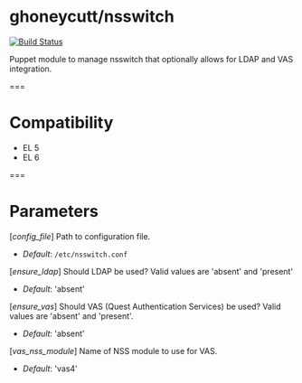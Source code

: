 # ghoneycutt/nsswitch #

[![Build Status](
https://api.travis-ci.org/ghoneycutt/puppet-module-nsswitch.png?branch=master)](https://travis-ci.org/ghoneycutt/puppet-module-nsswitch)

Puppet module to manage nsswitch that optionally allows for LDAP and VAS integration.

===

# Compatibility #
  * EL 5
  * EL 6

===

# Parameters #
[*config_file*]
Path to configuration file.
- *Default*: `/etc/nsswitch.conf`

[*ensure_ldap*]
Should LDAP be used? Valid values are 'absent' and 'present'
- *Default*: 'absent'

[*ensure_vas*]
Should VAS (Quest Authentication Services) be used? Valid values are 'absent'
and 'present'.
- *Default*: 'absent'

[*vas_nss_module*]
Name of NSS module to use for VAS.
- *Default*: 'vas4'
